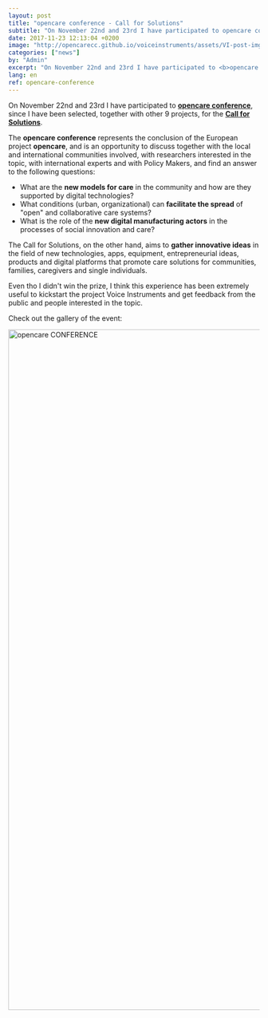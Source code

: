 ```yaml
---
layout: post
title: "opencare conference - Call for Solutions"
subtitle: "On November 22nd and 23rd I have participated to opencare conference, since I have been selected together with other 9 projects for the Call for Solutions."
date: 2017-11-23 12:13:04 +0200
image: "http://opencarecc.github.io/voiceinstruments/assets/VI-post-img-05.jpg"
categories: ["news"]
by: "Admin"
excerpt: "On November 22nd and 23rd I have participated to <b>opencare conference</b>, since I have been selected together with other 9 projects for the <b>Call for Solutions</b>."
lang: en
ref: opencare-conference
---
```


On November 22nd and 23rd I have participated to <b>[opencare conference](http://opencare.cc/conference/)</b>, since I have been selected, together with other 9 projects, for the <b>[Call for Solutions](http://wemake.cc/2017/08/31/partecipa-alla-call-for-solution-entro-il-30-settembre/)</b>.

The <b>opencare conference</b> represents the conclusion of the European project <b>opencare</b>, and is an opportunity to discuss together with the local and international communities involved, with researchers interested in the topic, with international experts and with Policy Makers, and find an answer to the following questions:
* What are the <b>new models for care</b> in the community and how are they supported by digital technologies?
* What conditions (urban, organizational) can <b>facilitate the spread</b> of "open" and collaborative care systems?
* What is the role of the <b>new digital manufacturing actors</b> in the processes of social innovation and care?

The Call for Solutions, on the other hand, aims to <b>gather innovative ideas</b> in the field of new technologies, apps, equipment, entrepreneurial ideas, products and digital platforms that promote care solutions for communities, families, caregivers and single individuals.

Even tho I didn't win the prize, I think this experience has been extremely useful to kickstart the project Voice Instruments and get feedback from the public and people interested in the topic.

Check out the gallery of the event:

<a data-flickr-embed="true"  href="https://www.flickr.com/photos/wemake_cc/albums/72157690014559865" title="opencare CONFERENCE"><img src="https://farm5.staticflickr.com/4563/38614975751_f7da7c2dbc_k.jpg" width="2048" height="1365" alt="opencare CONFERENCE"></a><script async src="//embedr.flickr.com/assets/client-code.js" charset="utf-8"></script>
